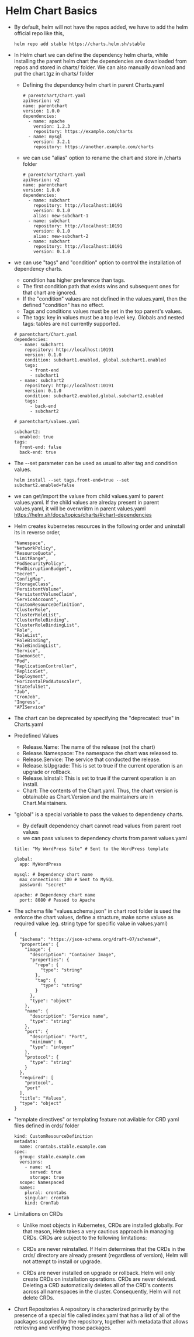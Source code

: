 # Helm Chart Basics
* By default, helm will not have the repos added,
  we have to add the helm official repo like this,
  ```
  helm repo add stable https://charts.helm.sh/stable
  ```

* In Helm chart we can define the dependency helm charts, while installing the parent helm chart the dependencies are downloaded from repos and stored in charts/ folder. We can also manually download and put the chart.tgz in charts/ folder
  * Defining the dependency helm chart in parent Charts.yaml
    ```
    # parentchart/Chart.yaml
    apiVesrion: v2
    name: parentchart
    version: 1.0.0
    dependencies:
      - name: apache
        version: 1.2.3
        repository: https://example.com/charts
      - name: mysql
        version: 3.2.1
        repository: https://another.example.com/charts
    ```
  * we can use "alias" option to rename the chart and store in /charts folder
    ```
    # parentchart/Chart.yaml
    apiVesrion: v2
    name: parentchart
    version: 1.0.0
    dependencies:
      - name: subchart
        repository: http://localhost:10191
        version: 0.1.0
        alias: new-subchart-1
      - name: subchart
        repository: http://localhost:10191
        version: 0.1.0
        alias: new-subchart-2
      - name: subchart
        repository: http://localhost:10191
        version: 0.1.0
    ```
* we can use "tags" and "condition" option to control the installation of dependency charts. 
  * condition has higher preference than tags.
  * The first condition path that exists wins and subsequent ones for that chart are ignored.
  * If the "condition" values are not defined in the values.yaml, then the defined "condition" has no effect.
  * Tags and conditions values must be set in the top parent's values.
  * The tags: key in values must be a top level key. Globals and nested tags: tables are not currently supported.
  ```
  # parentchart/Chart.yaml
  dependencies:
    - name: subchart1
      repository: http://localhost:10191
      version: 0.1.0
      condition: subchart1.enabled, global.subchart1.enabled
      tags:
        - front-end
        - subchart1
    - name: subchart2
      repository: http://localhost:10191
      version: 0.1.0
      condition: subchart2.enabled,global.subchart2.enabled
      tags:
        - back-end
        - subchart2
  ```
  ```
  # parentchart/values.yaml

  subchart2:
    enabled: true
  tags:
    front-end: false
    back-end: true
  ```
* The --set parameter can be used as usual to alter tag and condition values.
  ```
  helm install --set tags.front-end=true --set subchart2.enabled=false
  ```
* we can get/import the valuse from child values.yaml to parent values.yaml. If the child values are alreday present in parent values.yaml, it will be overwriitrn in parent values.yaml https://helm.sh/docs/topics/charts/#chart-dependencies
* Helm creates kubernetes resources in the following order and uninstall its in reverse order,
  ```
  "Namespace",
  "NetworkPolicy",
  "ResourceQuota",
  "LimitRange",
  "PodSecurityPolicy",
  "PodDisruptionBudget",
  "Secret",
  "ConfigMap",
  "StorageClass",
  "PersistentVolume",
  "PersistentVolumeClaim",
  "ServiceAccount",
  "CustomResourceDefinition",
  "ClusterRole",
  "ClusterRoleList",
  "ClusterRoleBinding",
  "ClusterRoleBindingList",
  "Role",
  "RoleList",
  "RoleBinding",
  "RoleBindingList",
  "Service",
  "DaemonSet",
  "Pod",
  "ReplicationController",
  "ReplicaSet",
  "Deployment",
  "HorizontalPodAutoscaler",
  "StatefulSet",
  "Job",
  "CronJob",
  "Ingress",
  "APIService"
  ```
* The chart can be deprecated by specifying the "deprecated: true" in Charts.yaml
* Predefined Values
  * Release.Name: The name of the release (not the chart)
  * Release.Namespace: The namespace the chart was released to.
  * Release.Service: The service that conducted the release.
  * Release.IsUpgrade: This is set to true if the current operation is an upgrade or rollback.
  * Release.IsInstall: This is set to true if the current operation is an install.
  * Chart: The contents of the Chart.yaml. Thus, the chart version is obtainable as Chart.Version and the maintainers are in Chart.Maintainers.
* "global" is a special variable to pass the values to dependency charts. 
  * By default dependency chart cannot read values from parent root values
  * we can pass valuses to dependency charts from parent values.yaml
  ```
  title: "My WordPress Site" # Sent to the WordPress template
  
  global:
    app: MyWordPress

  mysql: # Dependency chart name
    max_connections: 100 # Sent to MySQL
    password: "secret"

  apache: # Dependency chart name
    port: 8080 # Passed to Apache  
  ```
* The schema file "values.schema.json" in chart root folder is used the enforce the chart values, define a structure, make some valuse as required value (eg.       string type for specific value in values.yaml)
  ```
  {
    "$schema": "https://json-schema.org/draft-07/schema#",
    "properties": {
      "image": {
        "description": "Container Image",
        "properties": {
          "repo": {
            "type": "string"
          },
          "tag": {
            "type": "string"
          }
        },
        "type": "object"
      },
      "name": {
        "description": "Service name",
        "type": "string"
      },
      "port": {
        "description": "Port",
        "minimum": 0,
        "type": "integer"
      },
      "protocol": {
        "type": "string"
      }
    },
    "required": [
      "protocol",
      "port"
    ],
    "title": "Values",
    "type": "object"
  }
  ```
* "template directives" or templating feature not avilable for CRD yaml files defined in crds/ folder
  ```
  kind: CustomResourceDefinition
  metadata:
    name: crontabs.stable.example.com
  spec:
    group: stable.example.com
    versions:
      - name: v1
        served: true
        storage: true
    scope: Namespaced
    names:
      plural: crontabs
      singular: crontab
      kind: CronTab
  ```
* Limitations on CRDs
  * Unlike most objects in Kubernetes, CRDs are installed globally. For that reason, Helm takes a very cautious approach in managing CRDs. CRDs are subject to the     following limitations:

  * CRDs are never reinstalled. If Helm determines that the CRDs in the crds/ directory are already present (regardless of version), Helm will not attempt to         install or upgrade.
  * CRDs are never installed on upgrade or rollback. Helm will only create CRDs on installation operations.
    CRDs are never deleted. Deleting a CRD automatically deletes all of the CRD's contents across all namespaces in the cluster. Consequently, Helm will not           delete CRDs.
* Chart Repositories
  A repository is characterized primarily by the presence of a special file called index.yaml that has a list of all of the packages supplied by the repository,     together with metadata that allows retrieving and verifying those packages.
